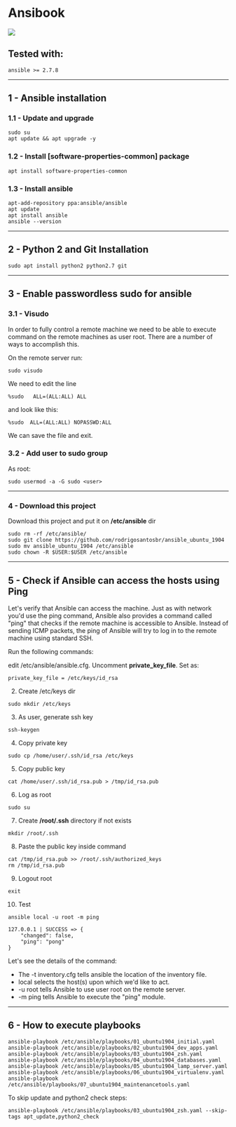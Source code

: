# Ansibook

![](https://cdn3.imggmi.com/uploads/2019/6/25/fe297f9c471f9e22fb6d984a5ea6715e-full.png)

## Tested with:

```
ansible >= 2.7.8
```

----------------------------

## 1 - Ansible installation

### 1.1 - Update and upgrade

```
sudo su
apt update && apt upgrade -y
```

### 1.2 - Install [software-properties-common] package

```
apt install software-properties-common
```

### 1.3 - Install ansible

```
apt-add-repository ppa:ansible/ansible
apt update
apt install ansible
ansible --version
```

----------------------------

## 2 - Python 2 and Git Installation

```
sudo apt install python2 python2.7 git
```

----------------------------

## 3 - Enable passwordless sudo for ansible

### 3.1 - Visudo

In order to fully control a remote machine we need to be able to execute command on the remote machines as user root. 
There are a number of ways to accomplish this.

On the remote server run:

```
sudo visudo
```

We need to edit the line

```
%sudo   ALL=(ALL:ALL) ALL
```

and look like this:

```
%sudo  ALL=(ALL:ALL) NOPASSWD:ALL
```

We can save the file and exit.

### 3.2 - Add user to sudo group

As root:

```
sudo usermod -a -G sudo <user>
```

----------------------------

### 4 - Download this project

Download this project and put it on **/etc/ansible** dir

```
sudo rm -rf /etc/ansible/
sudo git clone https://github.com/rodrigosantosbr/ansible_ubuntu_1904
sudo mv ansible_ubuntu_1904 /etc/ansible
sudo chown -R $USER:$USER /etc/ansible
```

----------------------------

## 5 - Check if Ansible can access the hosts using Ping

Let's verify that Ansible can access the machine. 
Just as with network you'd use the ping command, Ansible also provides a command called "ping" that checks if the remote machine is accessible to Ansible. 
Instead of sending ICMP packets, the ping of Ansible will try to log in to the remote machine using standard SSH.

Run the following commands:

edit /etc/ansible/ansible.cfg. Uncomment **private_key_file**. Set as:

```
private_key_file = /etc/keys/id_rsa
```

2) Create /etc/keys dir

```
sudo mkdir /etc/keys
```

3) As user, generate ssh key

```
ssh-keygen
```

4) Copy private key

```
sudo cp /home/user/.ssh/id_rsa /etc/keys
```

5) Copy public key

```
cat /home/user/.ssh/id_rsa.pub > /tmp/id_rsa.pub
```

6) Log as root

```
sudo su
```

7) Create **/root/.ssh** directory if not exists

```
mkdir /root/.ssh
```

8) Paste the public key inside command 

```
cat /tmp/id_rsa.pub >> /root/.ssh/authorized_keys
rm /tmp/id_rsa.pub
```

9) Logout root

```
exit
```

10) Test

```
ansible local -u root -m ping
```

```
127.0.0.1 | SUCCESS => {
    "changed": false,
    "ping": "pong"
}
```

Let's see the details of the command:

* The -t inventory.cfg tells ansible the location of the inventory file.
* local selects the host(s) upon which we'd like to act.
* -u root tells Ansible to use user root on the remote server.
* -m ping tells Ansible to execute the "ping" module.

----------------------------

## 6 - How to execute playbooks

```
ansible-playbook /etc/ansible/playbooks/01_ubuntu1904_initial.yaml
ansible-playbook /etc/ansible/playbooks/02_ubuntu1904_dev_apps.yaml
ansible-playbook /etc/ansible/playbooks/03_ubuntu1904_zsh.yaml
ansible-playbook /etc/ansible/playbooks/04_ubuntu1904_databases.yaml
ansible-playbook /etc/ansible/playbooks/05_ubuntu1904_lamp_server.yaml
ansible-playbook /etc/ansible/playbooks/06_ubuntu1904_virtualenv.yaml
ansible-playbook /etc/ansible/playbooks/07_ubuntu1904_maintenancetools.yaml
```

To skip update and python2 check steps:

```
ansible-playbook /etc/ansible/playbooks/03_ubuntu1904_zsh.yaml --skip-tags apt_update,python2_check
```

